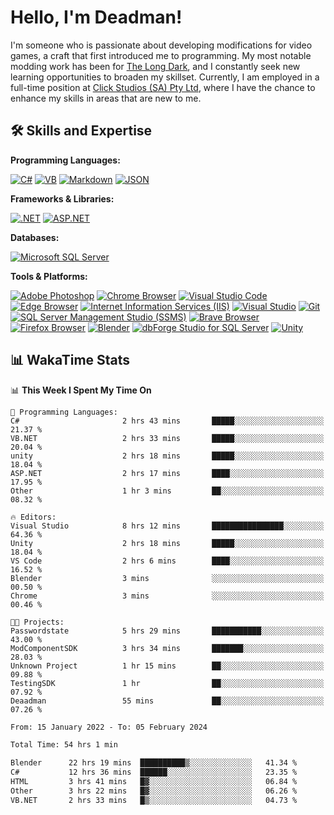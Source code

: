 # Hello, I'm Deadman!

I'm someone who is passionate about developing modifications for video games, a craft that first introduced me to programming. My most notable modding work has been for [The Long Dark](https://www.thelongdark.com/), and I constantly seek new learning opportunities to broaden my skillset. Currently, I am employed in a full-time position at [Click Studios (SA) Pty Ltd](https://www.clickstudios.com.au/), where I have the chance to enhance my skills in areas that are new to me.

## 🛠 Skills and Expertise
**Programming Languages:** 

[![C#](https://img.shields.io/badge/c%23-%23239120.svg?style=for-the-badge&logo=csharp&logoColor=white)](https://docs.microsoft.com/en-us/dotnet/csharp/) [![VB](https://img.shields.io/badge/VB.NET-%239561CC.svg?style=for-the-badge&logo=visualbasic&logoColor=white)](https://docs.microsoft.com/en-us/dotnet/visual-basic/) [![Markdown](https://img.shields.io/badge/markdown-%23000000.svg?style=for-the-badge&logo=markdown&logoColor=white)](https://www.markdownguide.org/) [![JSON](https://img.shields.io/badge/JSON-%23000000.svg?style=for-the-badge&logo=json&logoColor=white)](https://www.json.org/json-en.html)

**Frameworks & Libraries:**

[![.NET](https://img.shields.io/badge/.NET-%23512BD4.svg?style=for-the-badge&logo=dotnet&logoColor=white)](https://dotnet.microsoft.com/) [![ASP.NET](https://img.shields.io/badge/ASP.NET-%23512BD4.svg?style=for-the-badge&logo=dotnet&logoColor=white)](https://dotnet.microsoft.com/apps/aspnet)

**Databases:**

[![Microsoft SQL Server](https://img.shields.io/badge/Microsoft%20SQL%20Server-CC2927?style=for-the-badge&logo=microsoft%20sql%20server&logoColor=white)](https://www.microsoft.com/en-us/sql-server)

**Tools & Platforms:**

[![Adobe Photoshop](https://img.shields.io/badge/adobe%20photoshop-%2331A8FF.svg?style=for-the-badge&logo=adobe-photoshop&logoColor=white)](https://www.adobe.com/products/photoshop.html) [![Chrome Browser](https://img.shields.io/badge/chrome%20browser-%234285F4.svg?style=for-the-badge&logo=google-chrome&logoColor=white)](https://www.google.com/chrome/) [![Visual Studio Code](https://img.shields.io/badge/visual%20studio%20code-%23007ACC.svg?style=for-the-badge&logo=visual-studio-code&logoColor=white)](https://code.visualstudio.com/) [![Edge Browser](https://img.shields.io/badge/edge%20browser-%230078D7.svg?style=for-the-badge&logo=microsoft-edge&logoColor=white)](https://www.microsoft.com/edge) [![Internet Information Services (IIS)](https://img.shields.io/badge/Internet%20Information%20Services-%23512BD4.svg?style=for-the-badge&logo=internet-information-services&logoColor=white)](https://www.iis.net/) [![Visual Studio](https://img.shields.io/badge/visual%20studio-%235C2D91.svg?style=for-the-badge&logo=visual-studio&logoColor=white)](https://visualstudio.microsoft.com/) [![Git](https://img.shields.io/badge/git-%23F05033.svg?style=for-the-badge&logo=git&logoColor=white)](https://git-scm.com/) [![SQL Server Management Studio (SSMS)](https://img.shields.io/badge/SQL%20Server%20Management%20Studio-%23E95420.svg?style=for-the-badge&logo=sql-server-management-studio&logoColor=white)](https://docs.microsoft.com/en-us/sql/ssms/sql-server-management-studio-ssms) [![Brave Browser](https://img.shields.io/badge/brave%20browser-%23FB542B.svg?style=for-the-badge&logo=brave&logoColor=white)](https://brave.com/) [![Firefox Browser](https://img.shields.io/badge/firefox%20browser-%23FF7139.svg?style=for-the-badge&logo=firefox-browser&logoColor=white)](https://www.mozilla.org/en-US/firefox/new/) [![Blender](https://img.shields.io/badge/blender-%23F5792A.svg?style=for-the-badge&logo=blender&logoColor=white)](https://www.blender.org/) [![dbForge Studio for SQL Server](https://img.shields.io/badge/dbForge%20Studio-%23F8981D.svg?style=for-the-badge&logo=dbforge-studio&logoColor=white)](https://www.devart.com/dbforge/sql/studio/) [![Unity](https://img.shields.io/badge/unity-%23000000.svg?style=for-the-badge&logo=unity&logoColor=white)](https://unity.com/) 
 
## 📊 WakaTime Stats
<!--START_SECTION:waka-->
📊 **This Week I Spent My Time On** 

```text
💬 Programming Languages: 
C#                       2 hrs 43 mins       █████░░░░░░░░░░░░░░░░░░░░   21.37 % 
VB.NET                   2 hrs 33 mins       █████░░░░░░░░░░░░░░░░░░░░   20.04 % 
unity                    2 hrs 18 mins       █████░░░░░░░░░░░░░░░░░░░░   18.04 % 
ASP.NET                  2 hrs 17 mins       ████░░░░░░░░░░░░░░░░░░░░░   17.95 % 
Other                    1 hr 3 mins         ██░░░░░░░░░░░░░░░░░░░░░░░   08.32 % 

🔥 Editors: 
Visual Studio            8 hrs 12 mins       ████████████████░░░░░░░░░   64.36 % 
Unity                    2 hrs 18 mins       █████░░░░░░░░░░░░░░░░░░░░   18.04 % 
VS Code                  2 hrs 6 mins        ████░░░░░░░░░░░░░░░░░░░░░   16.52 % 
Blender                  3 mins              ░░░░░░░░░░░░░░░░░░░░░░░░░   00.50 % 
Chrome                   3 mins              ░░░░░░░░░░░░░░░░░░░░░░░░░   00.46 % 

🐱‍💻 Projects: 
Passwordstate            5 hrs 29 mins       ███████████░░░░░░░░░░░░░░   43.00 % 
ModComponentSDK          3 hrs 34 mins       ███████░░░░░░░░░░░░░░░░░░   28.03 % 
Unknown Project          1 hr 15 mins        ██░░░░░░░░░░░░░░░░░░░░░░░   09.88 % 
TestingSDK               1 hr                ██░░░░░░░░░░░░░░░░░░░░░░░   07.92 % 
Deaadman                 55 mins             ██░░░░░░░░░░░░░░░░░░░░░░░   07.26 % 
```


<!--END_SECTION:waka-->

<!--START_SECTION:wakaaddon-->

```txt
From: 15 January 2022 - To: 05 February 2024

Total Time: 54 hrs 1 min

Blender      22 hrs 19 mins  ██████████▒░░░░░░░░░░░░░░   41.34 %
C#           12 hrs 36 mins  ██████░░░░░░░░░░░░░░░░░░░   23.35 %
HTML         3 hrs 41 mins   █▓░░░░░░░░░░░░░░░░░░░░░░░   06.84 %
Other        3 hrs 22 mins   █▓░░░░░░░░░░░░░░░░░░░░░░░   06.26 %
VB.NET       2 hrs 33 mins   █▒░░░░░░░░░░░░░░░░░░░░░░░   04.73 %
```

<!--END_SECTION:wakaaddon-->
